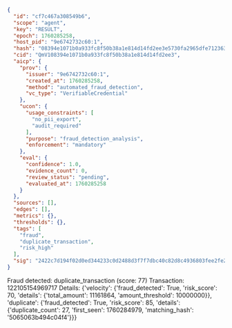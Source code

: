 ```json
{
  "id": "cf7c467a308549b6",
  "scope": "agent",
  "key": "RESULT",
  "epoch": 1760285258,
  "host_pid": "9e6742732c60:1",
  "hash": "08394e1071b0a933fc8f50b38a1e814d14fd2ee3e5730fa2965dfe7123635a43",
  "cid": "QmV108394e1071b0a933fc8f50b38a1e814d14fd2ee3",
  "aicp": {
    "prov": {
      "issuer": "9e6742732c60:1",
      "created_at": 1760285258,
      "method": "automated_fraud_detection",
      "vc_type": "VerifiableCredential"
    },
    "ucon": {
      "usage_constraints": [
        "no_pii_export",
        "audit_required"
      ],
      "purpose": "fraud_detection_analysis",
      "enforcement": "mandatory"
    },
    "eval": {
      "confidence": 1.0,
      "evidence_count": 0,
      "review_status": "pending",
      "evaluated_at": 1760285258
    }
  },
  "sources": [],
  "edges": [],
  "metrics": {},
  "thresholds": {},
  "tags": [
    "fraud",
    "duplicate_transaction",
    "risk_high"
  ],
  "sig": "2422c7d194f02d0ed344233c0d2488d3f7f7dbc40c82d8c4936803fee2fe2e21"
}
```

Fraud detected: duplicate_transaction (score: 77)
Transaction: 122105154969717
Details: {'velocity': {'fraud_detected': True, 'risk_score': 70, 'details': {'total_amount': 11161864, 'amount_threshold': 10000000}}, 'duplicate': {'fraud_detected': True, 'risk_score': 85, 'details': {'duplicate_count': 27, 'first_seen': 1760284979, 'matching_hash': '5065063b494c04f4'}}}